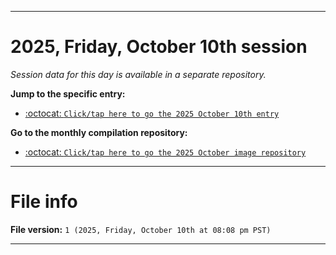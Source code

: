 
***

# 2025, Friday, October 10th session

_Session data for this day is available in a separate repository._

**Jump to the specific entry:**

- [:octocat: `Click/tap here to go the 2025 October 10th entry`](https://github.com/seanpm2001/SeansLifeArchive_Images_MotorWorld_CarFactory_Y2025_V10/tree/SeansLifeArchive_Images_MotorWorld_CarFactory_Y2025_V10_Main-dev/2025/10_October/10/)

**Go to the monthly compilation repository:**

- [:octocat: `Click/tap here to go the 2025 October image repository`](https://github.com/seanpm2001/SeansLifeArchive_Images_MotorWorld_CarFactory_Y2025_V10/)

***

# File info

**File version:** `1 (2025, Friday, October 10th at 08:08 pm PST)`

***
